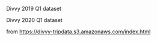 Divvy 2019 Q1 dataset

Divvy 2020 Q1 dataset

from https://divvy-tripdata.s3.amazonaws.com/index.html
